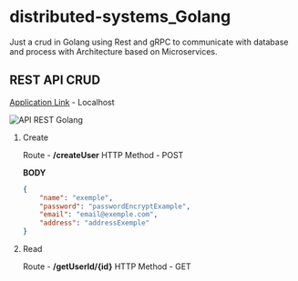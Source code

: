 # distributed-systems_Golang
Just a crud in Golang using Rest and gRPC to communicate with database and process with Architecture based on Microservices.

## REST API CRUD

[Application Link](http://localhost:5000) - Localhost

![API REST Golang](https://www.google.com/url?sa=i&url=https%3A%2F%2Fwww.docker.com%2Fblog%2Fhow-to-use-the-postgres-docker-official-image%2F&psig=AOvVaw1jupGswdIEUOTn-ee3qWIA&ust=1668268624498000&source=images&cd=vfe&ved=0CBAQjRxqFwoTCNjkgoi_pvsCFQAAAAAdAAAAABAY)

1. Create 

    Route - **/createUser** 
    HTTP Method - POST

    **BODY**

    ~~~json
    {
        "name": "exemple",
        "password": "passwordEncryptExample",
        "email": "email@exemple.com",
        "address": "addressExemple"
    }
    ~~~

2. Read 

    Route - **/getUserId/{id}**
    HTTP Method - GET